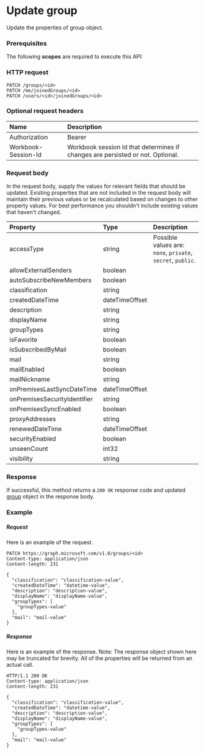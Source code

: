 # Update group

Update the properties of group object.
### Prerequisites
The following **scopes** are required to execute this API: 
### HTTP request
<!-- { "blockType": "ignored" } -->
```http
PATCH /groups/<id>
PATCH /me/joinedGroups/<id>
PATCH /users/<id>/joinedGroups/<id>
```
### Optional request headers
| Name       | Description|
|:-----------|:-----------|
| Authorization  | Bearer <code>|
| Workbook-Session-Id  | Workbook session Id that determines if changes are persisted or not. Optional.|

### Request body
In the request body, supply the values for relevant fields that should be updated. Existing properties that are not included in the request body will maintain their previous values or be recalculated based on changes to other property values. For best performance you shouldn't include existing values that haven't changed.

| Property	   | Type	|Description|
|:---------------|:--------|:----------|
|accessType|string| Possible values are: `none`, `private`, `secret`, `public`.|
|allowExternalSenders|boolean||
|autoSubscribeNewMembers|boolean||
|classification|string||
|createdDateTime|dateTimeOffset||
|description|string||
|displayName|string||
|groupTypes|string||
|isFavorite|boolean||
|isSubscribedByMail|boolean||
|mail|string||
|mailEnabled|boolean||
|mailNickname|string||
|onPremisesLastSyncDateTime|dateTimeOffset||
|onPremisesSecurityIdentifier|string||
|onPremisesSyncEnabled|boolean||
|proxyAddresses|string||
|renewedDateTime|dateTimeOffset||
|securityEnabled|boolean||
|unseenCount|int32||
|visibility|string||

### Response
If successful, this method returns a `200 OK` response code and updated [group](../resources/group.md) object in the response body.
### Example
##### Request
Here is an example of the request.
<!-- {
  "blockType": "request",
  "name": "update_group"
}-->
```http
PATCH https://graph.microsoft.com/v1.0/groups/<id>
Content-type: application/json
Content-length: 231

{
  "classification": "classification-value",
  "createdDateTime": "datetime-value",
  "description": "description-value",
  "displayName": "displayName-value",
  "groupTypes": [
    "groupTypes-value"
  ],
  "mail": "mail-value"
}
```
##### Response
Here is an example of the response. Note: The response object shown here may be truncated for brevity. All of the properties will be returned from an actual call.
<!-- {
  "blockType": "response",
  "truncated": true,
  "@odata.type": "microsoft.graph.group"
} -->
```http
HTTP/1.1 200 OK
Content-type: application/json
Content-length: 231

{
  "classification": "classification-value",
  "createdDateTime": "datetime-value",
  "description": "description-value",
  "displayName": "displayName-value",
  "groupTypes": [
    "groupTypes-value"
  ],
  "mail": "mail-value"
}
```

<!-- uuid: 8fcb5dbc-d5aa-4681-8e31-b001d5168d79
2015-10-25 14:57:30 UTC -->
<!-- {
  "type": "#page.annotation",
  "description": "Update group",
  "keywords": "",
  "section": "documentation",
  "tocPath": ""
}-->